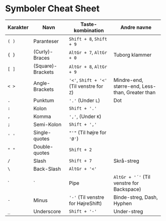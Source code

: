 
# Symboler Cheat Sheet

Karakter | Navn | Taste-kombination | Andre navne
---|---|---|---
`( )` | Paranteser | `Shift + 8`, `Shift + 9` |
`{ }` | (Curly)-Braces | `AltGr + 7`, `AltGr + 0` | Tuborg klammer 
`[ ]` | (Square)-Brackets | `AltGr + 8`, `AltGr + 9` |
`< >` | Angle-Brackets | `'<'`, `Shift + '<'` (Til venstre for `Z`) | Mindre-end, større-end, Less-than, Greater than
`.` | Punktum | `'.'` (Under `L`) | Dot
`:` | Kolon | `Shift + '.'` |
`,` | Komma | `','`, (Under `K`) |
`;` | Semi-Kolon | `Shift + ','` |
`' '` | Single-quotes | `"'"` (Til højre for `'Ø'`) | 
`" "` | Double-quotes | `Shift + 2` |
`/` | Slash | `Shift + 7` | Skrå-streg
`\` | Back-Slash | `AltGr + '<'` |
`|` | Pipe | `AltGr + '´'` (Til venstre for Backspace) | Line-symbol
`-` | Minus | `'-'` (Til venstre for HøjreShift) | Binde-streg, Dash, Hyphen
`_` | Underscore | `Shift + '-'` | Under-streg


